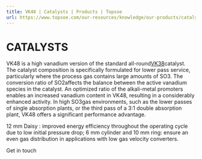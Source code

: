 ```yaml
---
title: VK48 | Catalysts | Products | Topsoe
url: https://www.topsoe.com/our-resources/knowledge/our-products/catalysts/vk48#main-content
---
```


# CATALYSTS

VK48 is a high vanadium version of the standard all-round[VK38](/products/catalysts/vk38)catalyst. The catalyst composition is specifically formulated for lower pass service, particularly where the process gas contains large amounts of SO3. The conversion ratio of SO2affects the balance between the active vanadium species in the catalyst. An optimized ratio of the alkali-metal promoters enables an increased vanadium content in VK48, resulting in a considerably enhanced activity. In high SO3gas environments, such as the lower passes of single absorption plants, or the third pass of a 3:1 double absorption plant, VK48 offers a significant performance advantage.

12 mm Daisy : improved energy efficiency throughout the operating cycle due to low initial pressure drop; 6 mm cylinder and 10 mm ring: ensure an even gas distribution in applications with low gas velocity converters.

Get in touch